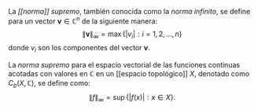La _[[norma]] supremo_, también conocida como la _norma infinito_, se define para un vector $\mathbf{v} \in \mathbb{C}^n$ de la siguiente manera:
$$
\| \mathbf{v} \|_{\infty} = \max \{ |v_i| : i = 1, 2, ..., n \}
$$
donde $v_i$ son los componentes del vector $\mathbf{v}$.

La _norma supremo_ para el espacio vectorial de las funciones continuas acotadas con valores en $\mathbb{C}$ en un [[espacio topológico]] $X$, denotado como $C_b(X, \mathbb{C})$, se define como:
$$
\| f \|_{\infty} = \sup \{ |f(x)| : x \in X \}.
$$
